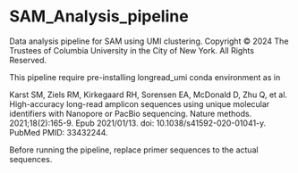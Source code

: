 # SAM_Analysis_pipeline
Data analysis pipeline for SAM using UMI clustering. 
Copyright © 2024 The Trustees of Columbia University in the City of New York. All Rights Reserved.

This pipeline require pre-installing longread_umi conda environment as in 

Karst SM, Ziels RM, Kirkegaard RH, Sorensen EA, McDonald D, Zhu Q, et al. High-accuracy long-read amplicon sequences using unique molecular identifiers with Nanopore or PacBio sequencing. Nature methods. 2021;18(2):165-9. Epub 2021/01/13. doi: 10.1038/s41592-020-01041-y. PubMed PMID: 33432244.

Before running the pipeline, replace primer sequences to the actual sequences.  

